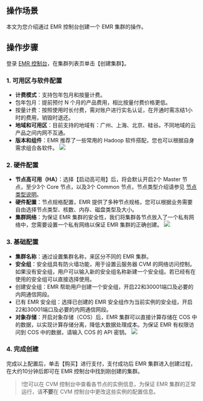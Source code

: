 ## 操作场景
本文为您介绍通过 EMR 控制台创建一个 EMR 集群的操作。

## 操作步骤
登录 [EMR 控制台](https://console.cloud.tencent.com/emr)，在集群列表页单击【创建集群】。

### 1. 可用区与软件配置
- **计费模式**：支持包年包月和按量计费。
 - 包年包月：提前预付 N 个月的产品费用，相比按量付费价格更低。
 - 按量计费：按照使用时长付费，需对账户进行实名认证，在开通时需冻结1小时的费用，销毁时退还。
- **地域和可用区**：目前支持的地域有：广州、上海、北京、硅谷。不同地域的云产品之间内网不互通。
- **版本和组件**：EMR 推荐了一些常用的 Hadoop 软件搭配，您也可以根据自身需求组合各软件。
![](https://main.qcloudimg.com/raw/aa97ebaa5e09df1fda0b1d4eccd31ed7.png)

### 2. 硬件配置
- **节点高可用（HA）**：选择【启动高可用】后，将会默认开启2个 Master 节点，至少3个 Core 节点，以及3个 Common 节点，节点类型介绍请参见 [节点类型说明](https://cloud.tencent.com/document/product/589/14624)。
- **硬件配置**：节点规格配置，EMR 提供了多种节点规格，您可以根据业务需要自由选择节点类型、核数、内存、磁盘类型及大小。
- **集群网络**：为保证 EMR 集群的安全性，我们将集群各节点放入了一个私有网络中，您需要设置一个私有网络以保证 EMR 集群的正确创建。
![](https://main.qcloudimg.com/raw/0640bf37c6b3c3c39e8f61a4acf625ed.png)

### 3. 基础配置
- **集群名称**：通过设置集群名称，来区分不同的 EMR 集群。
- **安全组**：安全组具有防火墙功能，用于设置云服务器 CVM 的网络访问控制。如果没有安全组，用户可以输入新的安全组名称新建一个安全组。若已经有在使用的安全组可以直接选择使用。
 - 创建安全组：EMR 帮助用户创建一个安全组，开启22和30001端口及必要的内网通信网段。
 - 已有 EMR 安全组：选择已创建的 EMR 安全组作为当前实例的安全组，开启22和30001端口及必要的内网通信网段。
- **对象存储**：开启对象存储（COS）后，EMR 集群可以直接计算存储在 COS 中的数据，以实现计算存储分离，降低大数据处理成本。为保证 EMR 有权限访问到 COS 中的数据，请输入 COS 的 API 密钥。
![](https://main.qcloudimg.com/raw/2a01e696cc2f9296c38f3627070ec2a8.png)

### 4. 完成创建
完成以上配置后，单击【购买】进行支付，支付成功后 EMR 集群进入创建过程，在大约10分钟后即可在 EMR 控制台中找到刚创建的集群。
>!您可以在 CVM 控制台中查看各节点的实例信息，为保证 EMR 集群的正常运行，请**不要**在 CVM 控制台中更改这些实例的配置信息。
